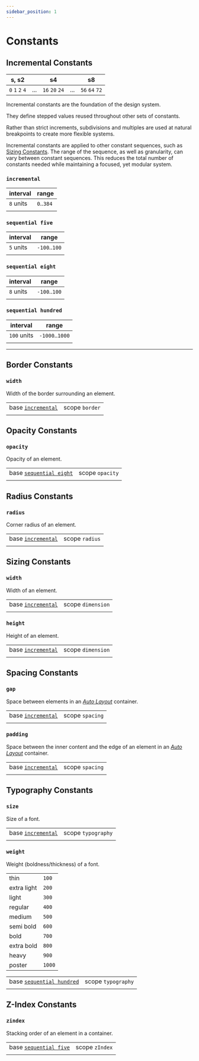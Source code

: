 ```yaml
---
sidebar_position: 1
---
```


# Constants

## **Incremental Constants**

| s, s2 | | s4 | | s8 |
|--|--|--|--|--|
| `0` `1` `2` `4` | ... | `16` `20` `24` | ... | `56` `64` `72` |

Incremental constants are the foundation of the design system.

They define stepped values reused throughout other sets of constants.

Rather than strict increments, subdivisions and multiples are used at natural breakpoints to create more flexible systems.

Incremental constants are applied to other constant sequences, such as [Sizing Constants](#sizing-constants). The range of the sequence, as well as granularity, can vary between constant sequences. This reduces the total number of constants needed while maintaining a focused, yet modular system.

### `incremental`

| interval | range |
|--|--|
| `8` units | `0`..`384` |
| |

### `sequential five`

| interval | range |
|--|--|
| `5` units | `-100`..`100` |
| |

### `sequential eight`

| interval | range |
|--|--|
| `8` units | `-100`..`100` |
| |

### `sequential hundred`

| interval | range |
|--|--|
| `100` units | `-1000`..`1000` |
| |

---

## **Border Constants**

### `width`

Width of the border surrounding an element.

| | |
|--|--|
| base [`incremental`](#incremental) | scope `border` |
| |

## **Opacity Constants**

### `opacity`

Opacity of an element.

| | |
|--|--|
| base [`sequential eight`](#sequential-eight) | scope `opacity` |
| |

## **Radius Constants**

### `radius`

Corner radius of an element.

| | |
|--|--|
| base [`incremental`](#incremental) | scope `radius` |
| |

## **Sizing Constants**

### `width`

Width of an element.

| | |
|--|--|
| base [`incremental`](#incremental) | scope `dimension` |
| |

### `height`

Height of an element.

| | |
|--|--|
| base [`incremental`](#incremental) | scope `dimension` |
| |

## **Spacing Constants**

### `gap`

Space between elements in an [_Auto Layout_](https://help.figma.com/hc/en-us/articles/360040451373-Explore-auto-layout-properties) container.

| | |
|--|--|
| base [`incremental`](#incremental) | scope `spacing` |
| |

### `padding`

Space between the inner content and the edge of an element in an [_Auto Layout_](https://help.figma.com/hc/en-us/articles/360040451373-Explore-auto-layout-properties) container.

| | |
|--|--|
| base [`incremental`](#incremental) | scope `spacing` |
| |

## **Typography Constants**

### `size`

Size of a font.

| | |
|--|--|
| base [`incremental`](#incremental) | scope `typography` |
| |

### `weight`

Weight (boldness/thickness) of a font.

| | |
|--|--|
| thin | `100` |
| extra light | `200` |
| light | `300` |
| regular | `400` |
| medium | `500` |
| semi bold | `600` |
| bold | `700` |
| extra bold | `800` |
| heavy | `900` |
| poster | `1000` |

| | |
|--|--|
| base [`sequential hundred`](#sequential-hundred) | scope `typography` |
| |

## **Z-Index Constants**

### `zindex`

Stacking order of an element in a container.

| | |
|--|--|
| base [`sequential five`](#sequential-five) | scope `zIndex` |
| |
